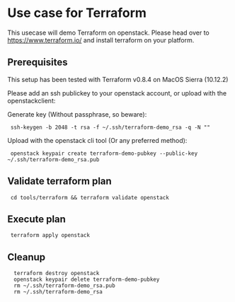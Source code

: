 # Use case for Terraform

This usecase will demo Terraform on openstack. Please head over to https://www.terraform.io/
and install terraform on your platform.

## Prerequisites

This setup has been tested with Terraform v0.8.4 on MacOS Sierra (10.12.2)  

Please add an ssh publickey to your openstack account, or upload with the openstackclient:

Generate key (Without passphrase, so beware):
```
 ssh-keygen -b 2048 -t rsa -f ~/.ssh/terraform-demo_rsa -q -N ""
```
Upload with the openstack cli tool (Or any preferred method):
```
 openstack keypair create terraform-demo-pubkey --public-key ~/.ssh/terraform-demo_rsa.pub
```
## Validate terraform plan
```
 cd tools/terraform && terraform validate openstack
```
## Execute plan
```
 terraform apply openstack
```
## Cleanup
```
  terraform destroy openstack
  openstack keypair delete terraform-demo-pubkey
  rm ~/.ssh/terraform-demo_rsa.pub
  rm ~/.ssh/terraform-demo_rsa
```
